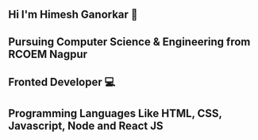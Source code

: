 ## Hi I'm Himesh Ganorkar 👋
## Pursuing Computer Science & Engineering from RCOEM Nagpur
## Fronted Developer 💻
## Programming Languages Like HTML, CSS, Javascript, Node and React JS
<!--
**Ganorkarhimesh/Ganorkarhimesh** is a ✨ _special_ ✨ repository because its `README.md` (this file) appears on your GitHub profile.

Here are some ideas to get you started:

- 🔭 I’m currently Pursuing My Computer Science & Engineering from RCOEM Nagpur ...
- 🌱 I’m currently learning ...
- 👯 I’m looking to collaborate on ...
- 🤔 I’m looking for help with ...
- 💬 Ask me about ...
- 📫 How to reach me: ...
- 😄 Pronouns: ...
- ⚡ Fun fact: ...
-->

